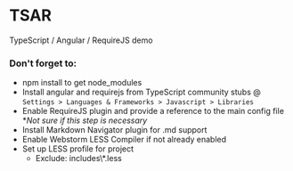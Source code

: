 # TSAR
TypeScript / Angular / RequireJS demo

### Don't forget to:
- npm install to get node_modules
- Install angular and requirejs from TypeScript community stubs @ `Settings > Languages & Frameworks > Javascript > Libraries`
- Enable RequireJS plugin and provide a reference to the main config file
**Not sure if this step is necessary*
- Install Markdown Navigator plugin for .md support
- Enable Webstorm LESS Compiler if not already enabled
- Set up LESS profile for project
    - Exclude: includes\\*.less

